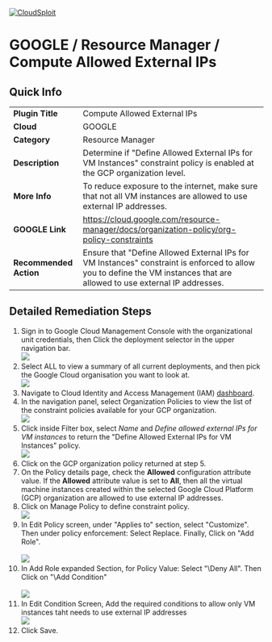 [![CloudSploit](https://cloudsploit.com/img/logo-new-big-text-100.png "CloudSploit")](https://cloudsploit.com)

# GOOGLE / Resource Manager / Compute Allowed External IPs

## Quick Info

| | |
|-|-|
| **Plugin Title** | Compute Allowed External IPs |
| **Cloud** | GOOGLE |
| **Category** | Resource Manager |
| **Description** | Determine if \"Define Allowed External IPs for VM Instances\" constraint policy is enabled at the GCP organization level. |
| **More Info** | To reduce exposure to the internet, make sure that not all VM instances are allowed to use external IP addresses. |
| **GOOGLE Link** | https://cloud.google.com/resource-manager/docs/organization-policy/org-policy-constraints |
| **Recommended Action** | Ensure that \"Define Allowed External IPs for VM Instances\" constraint is enforced to allow you to define the VM instances that are allowed to use external IP addresses. |

## Detailed Remediation Steps
1. Sign in to Google Cloud Management Console with the organizational unit credentials, then Click the deployment selector in the upper navigation bar.</br> <img src="/resources/google/resourcemanager/compute-allowed-external-ips/step1.png"/></br>
2. Select ALL to view a summary of all current deployments, and then pick the Google Cloud organisation you want to look at.</br> <img src="/resources/google/resourcemanager/compute-allowed-external-ips/step2.png"/></br>
3. Navigate to Cloud Identity and Access Management (IAM) [dashboard](#https://console.cloud.google.com/iam-admin/iam).
4. In the navigation panel, select Organization Policies to view the list of the constraint policies available for your GCP organization.</br> <img src="/resources/google/resourcemanager/compute-allowed-external-ips/step4.png"/></br>
5. Click inside Filter box, select *Name* and *Define allowed external IPs for VM instances* to return the \"Define Allowed External IPs for VM Instances\" policy.</br> <img src="/resources/google/resourcemanager/compute-allowed-external-ips/step5.png"/></br>
6. Click on the GCP organization policy returned at step 5.
7. On the Policy details page, check the **Allowed** configuration attribute value. If the **Allowed** attribute value is set to **All**, then all the virtual machine instances created within the selected Google Cloud Platform (GCP) organization are allowed to use external IP addresses.
8. Click on Manage Policy to define constraint policy.</br> <img src="/resources/google/resourcemanager/compute-allowed-external-ips/step8.png"/></br>
9. In Edit Policy screen, under \"Applies to\" section, select \"Customize\". Then under policy enforcement: Select Replace. Finally, Click on \"Add Role\".</br></br> <img src="/resources/google/resourcemanager/compute-allowed-external-ips/step9.png"/></br>
10. In Add Role expanded Section, for Policy Value: Select "\Deny All\". Then Click on "\Add Condition\"</br></br> <img src="/resources/google/resourcemanager/compute-allowed-external-ips/step10.png"/></br>
11. In Edit Condition Screen, Add the required conditions to allow only VM instances taht needs to use external IP addresses </br> <img src="/resources/google/resourcemanager/compute-allowed-external-ips/step11.png"/></br>
12. Click Save.